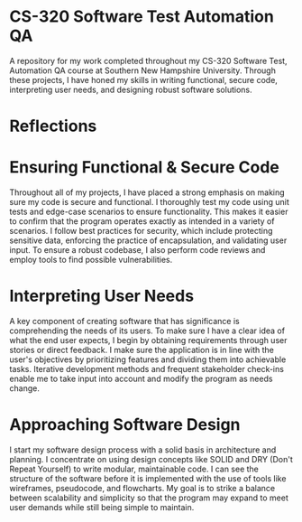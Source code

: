 # CS-320 Software Test Automation QA
A repository for my work completed throughout my CS-320 Software Test, Automation QA course at Southern New Hampshire University. Through these projects, I have honed my skills in writing functional, secure code, interpreting user needs, and designing robust software solutions.

# Reflections

# Ensuring Functional & Secure Code
Throughout all of my projects, I have placed a strong emphasis on making sure my code is secure and functional. I thoroughly test my code using unit tests and edge-case scenarios to ensure functionality. This makes it easier to confirm that the program operates exactly as intended in a variety of scenarios. I follow best practices for security, which include protecting sensitive data, enforcing the practice of encapsulation, and validating user input. To ensure a robust codebase, I also perform code reviews and employ tools to find possible vulnerabilities.

# Interpreting User Needs
A key component of creating software that has significance is comprehending the needs of its users. To make sure I have a clear idea of what the end user expects, I begin by obtaining requirements through user stories or direct feedback. I make sure the application is in line with the user's objectives by prioritizing features and dividing them into achievable tasks. Iterative development methods and frequent stakeholder check-ins enable me to take input into account and modify the program as needs change.

# Approaching Software Design
I start my software design process with a solid basis in architecture and planning. I concentrate on using design concepts like SOLID and DRY (Don't Repeat Yourself) to write modular, maintainable code. I can see the structure of the software before it is implemented with the use of tools like wireframes, pseudocode, and flowcharts. My goal is to strike a balance between scalability and simplicity so that the program may expand to meet user demands while still being simple to maintain.
